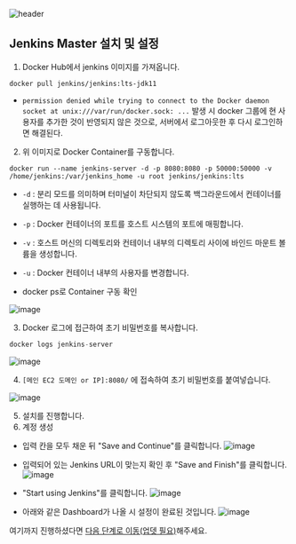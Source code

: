 ![header](https://capsule-render.vercel.app/api?type=waving&color=auto&height=300&section=header&text=Install Jenkins&fontSize=70)

## Jenkins Master 설치 및 설정

1. Docker Hub에서 jenkins 이미지를 가져옵니다.

```
docker pull jenkins/jenkins:lts-jdk11
```

- `permission denied while trying to connect to the Docker daemon socket at unix:///var/run/docker.sock: ...` 발생 시 docker 그룹에 현 사용자를 추가한 것이 반영되지 않은 것으로, 서버에서 로그아웃한 후 다시 로그인하면 해결된다.

2. 위 이미지로 Docker Container를 구동합니다.

```
docker run --name jenkins-server -d -p 8080:8080 -p 50000:50000 -v /home/jenkins:/var/jenkins_home -u root jenkins/jenkins:lts
```

- `-d` : 분리 모드를 의미하며 터미널이 차단되지 않도록 백그라운드에서 컨테이너를 실행하는 데 사용됩니다.
- `-p` : Docker 컨테이너의 포트를 호스트 시스템의 포트에 매핑합니다.
- `-v` : 호스트 머신의 디렉토리와 컨테이너 내부의 디렉토리 사이에 바인드 마운트 볼륨을 생성합니다.
- `-u` : Docker 컨테이너 내부의 사용자를 변경합니다.

- docker ps로 Container 구동 확인

![image](https://user-images.githubusercontent.com/89143804/229354763-0df113e1-a187-41ec-aa6d-003848fb0e20.png)

3. Docker 로그에 접근하여 초기 비밀번호를 복사합니다.

```jsx
docker logs jenkins-server
```

![image](https://user-images.githubusercontent.com/89143804/229354792-7fe8caee-58fa-4eeb-807a-dccb9d10384e.png)

4. `[메인 EC2 도메인 or IP]:8080/` 에 접속하여 초기 비밀번호를 붙여넣습니다.

![image](https://user-images.githubusercontent.com/89143804/229354824-d9a764b7-9407-4039-9b75-fbbd29bdb4fa.png)

5. 설치를 진행합니다.
6. 계정 생성

- 입력 칸을 모두 채운 뒤 "Save and Continue"를 클릭합니다.
  ![image](https://user-images.githubusercontent.com/89143804/229354856-0c89720c-a121-48fe-ab4b-c7a6577e5bd1.png)

- 입력되어 있는 Jenkins URL이 맞는지 확인 후 "Save and Finish"를 클릭합니다.
  ![image](https://user-images.githubusercontent.com/89143804/229354878-cfcb60b3-841f-43fe-b90d-98e9b63080ed.png)

- "Start using Jenkins"를 클릭합니다.
  ![image](https://user-images.githubusercontent.com/89143804/229354897-a5984ef3-786a-4917-ae58-4132d43c882e.png)

- 아래와 같은 Dashboard가 나올 시 설정이 완료된 것입니다.
  ![image](https://user-images.githubusercontent.com/89143804/229354914-183f520d-4cc0-4fee-97a0-03f061d7e618.png)

여기까지 진행하셨다면 [다음 단계로 이동(업뎃 필요)]()해주세요.
